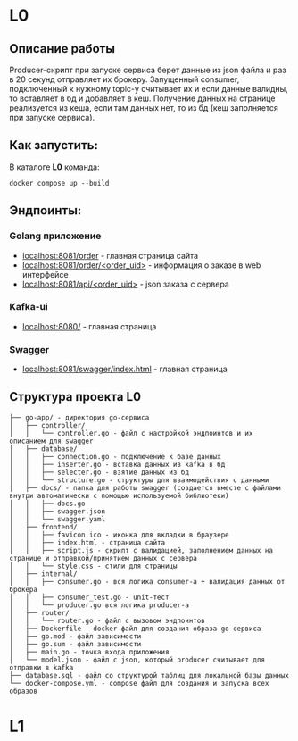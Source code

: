 # L0
## Описание работы
Producer-скрипт при запуске сервиса берет данные из json файла и раз в 20 секунд отправляет их брокеру. 
Запущенный consumer, подключенный к нужному topic-у считывает их и если данные валидны, то вставляет в бд и добавляет в кеш. 
Получение данных на странице реализуется из кеша, если там данных нет, то из бд (кеш заполняется при запуске сервиса).
## Как запустить:
В каталоге **L0** команда:
```
docker compose up --build
```
## Эндпоинты:
### Golang приложение
- [localhost:8081/order](url) - главная страница сайта
- [localhost:8081/order/<order_uid>](url) - информация о заказе в web интерфейсе
- [localhost:8081/api/<order_uid>](url) - json заказа с сервера
### Kafka-ui
- [localhost:8080/](url) - главная страница
### Swagger
- [localhost:8081/swagger/index.html](url) - главная страница
## Структура проекта L0
```
├── go-app/ - директория go-сервиса
│   ├── controller/
│   │   └── controller.go - файл с настройкой эндпоинтов и их описанием для swagger
│   ├── database/
│   │   ├── connection.go - подключение к базе данных
│   │   ├── inserter.go - вставка данных из kafka в бд
│   │   ├── selecter.go - взятие данных из бд
│   │   └── structure.go - структуры для взаимодействия с данными
│   ├── docs/ - папка для работы swagger (создается вместе с файлами внутри автоматически с помощью используемой библиотеки)
│   │   ├── docs.go
│   │   ├── swagger.json
│   │   └── swagger.yaml
│   ├── frontend/
│   │   ├── favicon.ico - иконка для вкладки в браузере
│   │   ├── index.html - страница сайта
│   │   ├── script.js - скрипт с валидацией, заполнением данных на странице и отправкой/принятием данных с сервера
│   │   └── style.css - стили для страницы
│   ├── internal/
│   │   ├── consumer.go - вся логика consumer-а + валидация данных от брокера
│   │   ├── consumer_test.go - unit-тест
│   │   └── producer.go вся логика producer-а
│   ├── router/
│   │   └── router.go - файл с вызовом эндпоинтов
│   ├── Dockerfile - docker файл для создания образа go-сервиса
│   ├── go.mod - файл зависимости
│   ├── go.sum - файл зависимости
│   ├── main.go - точка входа приложения
│   └── model.json - файл с json, который producer считывает для отправки в kafka
├── database.sql - файл со структурой таблиц для локальной базы данных
└── docker-compose.yml - compose файл для создания и запуска всех образов
```
# L1
